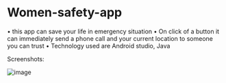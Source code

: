 # Women-safety-app
• this app can save your life in emergency situation
• On click of a button it can immediately send a phone call and your current location to someone you can trust
• Technology used are Android studio, Java

Screenshots:


![image](https://user-images.githubusercontent.com/72352984/130310053-ea2ca013-be67-4ec8-92a8-00b2c9de1e61.png)



